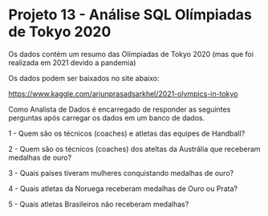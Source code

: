 # Projeto 13 - Análise SQL Olímpiadas de Tokyo 2020

Os dados contém um resumo das Olímpiadas de Tokyo 2020 (mas que foi realizada em 2021 devido a pandemia)

Os dados podem ser baixados no site abaixo:

https://www.kaggle.com/arjunprasadsarkhel/2021-olympics-in-tokyo

Como Analista de Dados é encarregado de responder as seguintes perguntas após carregar os dados em um banco de dados.

1 - Quem são os técnicos (coaches) e atletas das equipes de Handball?

2 - Quem são os técnicos (coaches) dos ateltas da Austrália que receberam medalhas de ouro?

3 - Quais países tiveram mulheres conquistando medalhas de ouro?

4 - Quais atletas da Noruega receberam medalhas de Ouro ou Prata?

5 - Quais atletas Brasileiros não receberam medalhas?

